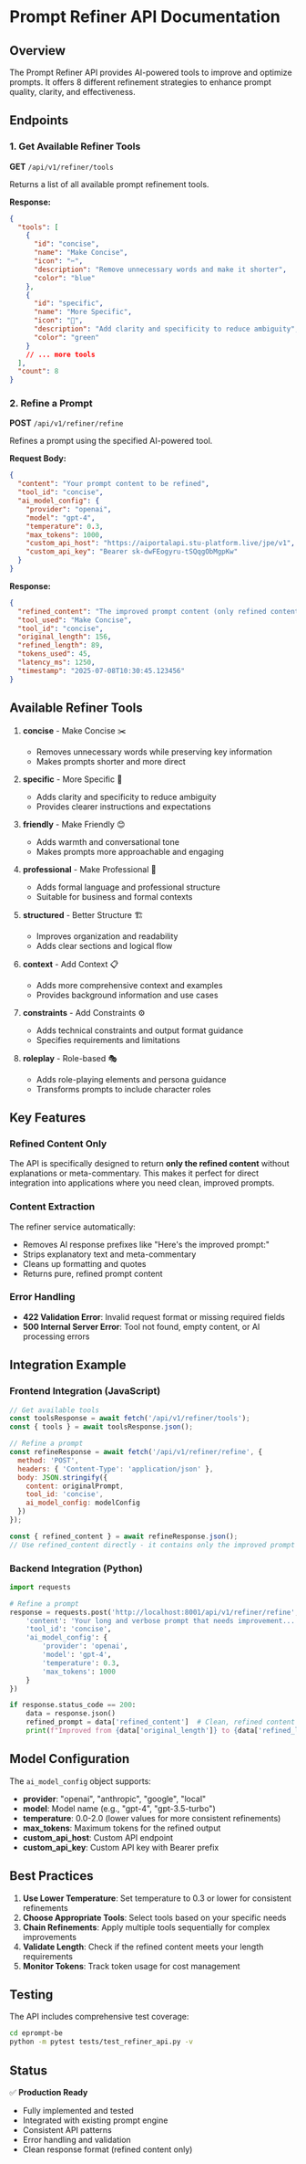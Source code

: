 # Prompt Refiner API Documentation

## Overview

The Prompt Refiner API provides AI-powered tools to improve and optimize prompts. It offers 8 different refinement strategies to enhance prompt quality, clarity, and effectiveness.

## Endpoints

### 1. Get Available Refiner Tools

**GET** `/api/v1/refiner/tools`

Returns a list of all available prompt refinement tools.

**Response:**
```json
{
  "tools": [
    {
      "id": "concise",
      "name": "Make Concise",
      "icon": "✂️",
      "description": "Remove unnecessary words and make it shorter",
      "color": "blue"
    },
    {
      "id": "specific",
      "name": "More Specific",
      "icon": "🎯",
      "description": "Add clarity and specificity to reduce ambiguity",
      "color": "green"
    }
    // ... more tools
  ],
  "count": 8
}
```

### 2. Refine a Prompt

**POST** `/api/v1/refiner/refine`

Refines a prompt using the specified AI-powered tool.

**Request Body:**
```json
{
  "content": "Your prompt content to be refined",
  "tool_id": "concise",
  "ai_model_config": {
    "provider": "openai",
    "model": "gpt-4",
    "temperature": 0.3,
    "max_tokens": 1000,
    "custom_api_host": "https://aiportalapi.stu-platform.live/jpe/v1",
    "custom_api_key": "Bearer sk-dwFEogyru-tSQqgObMgpKw"
  }
}
```

**Response:**
```json
{
  "refined_content": "The improved prompt content (only refined content, no explanations)",
  "tool_used": "Make Concise",
  "tool_id": "concise",
  "original_length": 156,
  "refined_length": 89,
  "tokens_used": 45,
  "latency_ms": 1250,
  "timestamp": "2025-07-08T10:30:45.123456"
}
```

## Available Refiner Tools

1. **concise** - Make Concise ✂️
   - Removes unnecessary words while preserving key information
   - Makes prompts shorter and more direct

2. **specific** - More Specific 🎯
   - Adds clarity and specificity to reduce ambiguity
   - Provides clearer instructions and expectations

3. **friendly** - Make Friendly 😊
   - Adds warmth and conversational tone
   - Makes prompts more approachable and engaging

4. **professional** - Make Professional 👔
   - Adds formal language and professional structure
   - Suitable for business and formal contexts

5. **structured** - Better Structure 🏗️
   - Improves organization and readability
   - Adds clear sections and logical flow

6. **context** - Add Context 📋
   - Adds more comprehensive context and examples
   - Provides background information and use cases

7. **constraints** - Add Constraints ⚙️
   - Adds technical constraints and output format guidance
   - Specifies requirements and limitations

8. **roleplay** - Role-based 🎭
   - Adds role-playing elements and persona guidance
   - Transforms prompts to include character roles

## Key Features

### Refined Content Only
The API is specifically designed to return **only the refined content** without explanations or meta-commentary. This makes it perfect for direct integration into applications where you need clean, improved prompts.

### Content Extraction
The refiner service automatically:
- Removes AI response prefixes like "Here's the improved prompt:"
- Strips explanatory text and meta-commentary
- Cleans up formatting and quotes
- Returns pure, refined prompt content

### Error Handling
- **422 Validation Error**: Invalid request format or missing required fields
- **500 Internal Server Error**: Tool not found, empty content, or AI processing errors

## Integration Example

### Frontend Integration (JavaScript)
```javascript
// Get available tools
const toolsResponse = await fetch('/api/v1/refiner/tools');
const { tools } = await toolsResponse.json();

// Refine a prompt
const refineResponse = await fetch('/api/v1/refiner/refine', {
  method: 'POST',
  headers: { 'Content-Type': 'application/json' },
  body: JSON.stringify({
    content: originalPrompt,
    tool_id: 'concise',
    ai_model_config: modelConfig
  })
});

const { refined_content } = await refineResponse.json();
// Use refined_content directly - it contains only the improved prompt
```

### Backend Integration (Python)
```python
import requests

# Refine a prompt
response = requests.post('http://localhost:8001/api/v1/refiner/refine', json={
    'content': 'Your long and verbose prompt that needs improvement...',
    'tool_id': 'concise',
    'ai_model_config': {
        'provider': 'openai',
        'model': 'gpt-4',
        'temperature': 0.3,
        'max_tokens': 1000
    }
})

if response.status_code == 200:
    data = response.json()
    refined_prompt = data['refined_content']  # Clean, refined content only
    print(f"Improved from {data['original_length']} to {data['refined_length']} characters")
```

## Model Configuration

The `ai_model_config` object supports:
- **provider**: "openai", "anthropic", "google", "local"
- **model**: Model name (e.g., "gpt-4", "gpt-3.5-turbo")
- **temperature**: 0.0-2.0 (lower values for more consistent refinements)
- **max_tokens**: Maximum tokens for the refined output
- **custom_api_host**: Custom API endpoint
- **custom_api_key**: Custom API key with Bearer prefix

## Best Practices

1. **Use Lower Temperature**: Set temperature to 0.3 or lower for consistent refinements
2. **Choose Appropriate Tools**: Select tools based on your specific needs
3. **Chain Refinements**: Apply multiple tools sequentially for complex improvements
4. **Validate Length**: Check if the refined content meets your length requirements
5. **Monitor Tokens**: Track token usage for cost management

## Testing

The API includes comprehensive test coverage:
```bash
cd eprompt-be
python -m pytest tests/test_refiner_api.py -v
```

## Status

✅ **Production Ready**
- Fully implemented and tested
- Integrated with existing prompt engine
- Consistent API patterns
- Error handling and validation
- Clean response format (refined content only)
